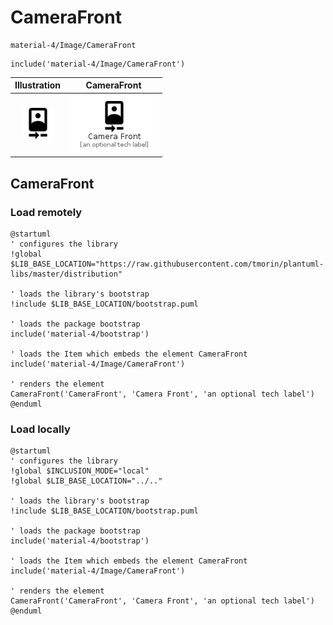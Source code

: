 # CameraFront


```text
material-4/Image/CameraFront
```

```text
include('material-4/Image/CameraFront')
```



| Illustration | CameraFront |
| :---: | :---: |
| ![illustration for Illustration](../../material-4/Image/CameraFront.png) | ![illustration for CameraFront](../../material-4/Image/CameraFront.Local.png) |




## CameraFront

### Load remotely
```plantuml
@startuml
' configures the library
!global $LIB_BASE_LOCATION="https://raw.githubusercontent.com/tmorin/plantuml-libs/master/distribution"

' loads the library's bootstrap
!include $LIB_BASE_LOCATION/bootstrap.puml

' loads the package bootstrap
include('material-4/bootstrap')

' loads the Item which embeds the element CameraFront
include('material-4/Image/CameraFront')

' renders the element
CameraFront('CameraFront', 'Camera Front', 'an optional tech label')
@enduml
```

### Load locally
```plantuml
@startuml
' configures the library
!global $INCLUSION_MODE="local"
!global $LIB_BASE_LOCATION="../.."

' loads the library's bootstrap
!include $LIB_BASE_LOCATION/bootstrap.puml

' loads the package bootstrap
include('material-4/bootstrap')

' loads the Item which embeds the element CameraFront
include('material-4/Image/CameraFront')

' renders the element
CameraFront('CameraFront', 'Camera Front', 'an optional tech label')
@enduml
```

